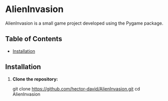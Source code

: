 # AlienInvasion

AlienInvasion is a small game project developed using the Pygame package.

## Table of Contents

- [Installation](#installation)


## Installation

1. **Clone the repository:**

   git clone https://github.com/hector-david/AlienInvasion.git
   cd AlienInvasion
